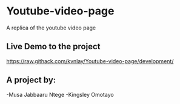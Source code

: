 # Youtube-video-page
A replica of the youtube video page

## Live Demo to the project
https://raw.githack.com/kvnlay/Youtube-video-page/development/

## A project by:
-Musa Jabbaaru Ntege
-Kingsley Omotayo
